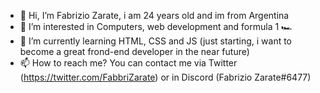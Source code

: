 - 👋 Hi, I’m Fabrizio Zarate, i am 24 years old and im from Argentina
- 👀 I’m interested in Computers, web development and formula 1 🏎
- 🌱 I’m currently learning HTML, CSS and JS (just starting, i want to become a great frond-end developer in the near future)
- 📫 How to reach me? You can contact me via Twitter (https://twitter.com/FabbriZarate) or in Discord (Fabrizio Zarate#6477)

<!---
fzrt/fzrt is a ✨ special ✨ repository because its `README.md` (this file) appears on your GitHub profile.
You can click the Preview link to take a look at your changes.
--->
